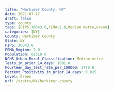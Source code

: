 ```yaml
---
title: "Herkimer County, NY"
date: 2021-07-17
draft: false
type: county
tags: [FIPS:36043.0,FEMA:2.0,Medium metro,Green]
categories: [NY]
County: Herkimer County
State: NY
FIPS: 36043.0
FEMA_Region: 2.0
Population: 61319.0
NCHS_Urban_Rural_Classification: Medium metro
Tests_in_prior_14_days: 1091.0
Fourteen_day_test_rate_per_100000: 1779.0
Percent_Positivity_in_prior_14_days: 0.015
Level: Green
url: /states/NY/herkimer-county
---
```




